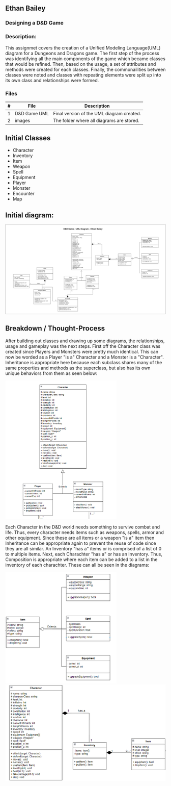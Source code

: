 ## Ethan Bailey
### Designing a D&D Game
### Description:

This assignmet covers the creation of a Unified Modeling Language(UML) diagram for a Dungeons and Dragons game.
The first step of the process was identifying all the main components of the game which became classes that would be refined.
Then, based on the usage, a set of attributes and methods were created for each classes.
Finally, the commonailities between classes were noted and classes with repeating elements were split up into its own class
and relationships were formed.

### Files

|   #   | File            | Description                                        |
| :---: | --------------- | -------------------------------------------------- |
|   1   | D&D Game UML | Final version of the UML diagram created.   |
|   2   | images       | The folder where all diagrams are stored.   |

## Initial Classes
- Character
- Inventory
- Item
- Weapon
- Spell
- Equipment
- Player
- Monster
- Encounter
- Map

## Initial diagram:
<img src="https://github.com/EthanJBailey/2143-OOP-bailey/blob/main/Assignments/A05/images/Initial%20UML%20Diagram.jpg" width="1000">

## Breakdown / Thought-Process
After building out classes and drawing up some diagrams, the relationships, usage and gameplay was the next steps.
First off the Character class was created since Players and Monsters were pretty much identical. This can now be worded as
a Player "is a" Character and a Monster is a "Character". Inheritance is appropriate here because each subclass shares many of the same properties and methods as the superclass, but also has its own unique behaviors from them as seen below:

<img src="https://github.com/EthanJBailey/2143-OOP-bailey/blob/main/Assignments/A05/images/Character-Player-Monsters.png" width="350">

Each Character in the D&D world needs something to survive combat and life. Thus, every character needs items such as weapons,
spells, armor and other equipment. Since these are all items or a weapon "is a" item then Inheritance can be appropriate again to 
prevent the reuse of code since they are all similar.
An Inventory "has a" items or is comprised of a list of 0 to multiple items. Next, each Charachter "has a" or has an Inventory.
Thus, Composition is appropriate where each item can be added to a list in the inventory of each charachter.
These can all be seen in the diagrams:

<img src="https://github.com/EthanJBailey/2143-OOP-bailey/blob/main/Assignments/A05/images/Items.png" width="350"> <img src="https://github.com/EthanJBailey/2143-OOP-bailey/blob/main/Assignments/A05/images/Character-Inventory%20.png" width="550">



